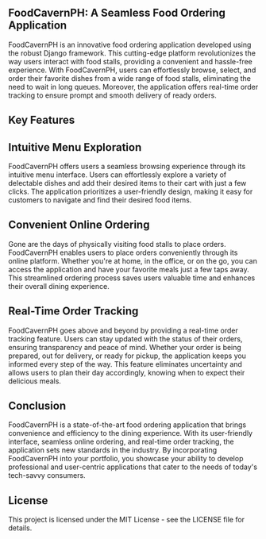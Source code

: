 ## FoodCavernPH: A Seamless Food Ordering Application

FoodCavernPH is an innovative food ordering application developed using the robust Django framework. This cutting-edge platform revolutionizes the way users interact with food stalls, providing a convenient and hassle-free experience. With FoodCavernPH, users can effortlessly browse, select, and order their favorite dishes from a wide range of food stalls, eliminating the need to wait in long queues. Moreover, the application offers real-time order tracking to ensure prompt and smooth delivery of ready orders.

## Key Features
## Intuitive Menu Exploration
FoodCavernPH offers users a seamless browsing experience through its intuitive menu interface. Users can effortlessly explore a variety of delectable dishes and add their desired items to their cart with just a few clicks. The application prioritizes a user-friendly design, making it easy for customers to navigate and find their desired food items.

## Convenient Online Ordering
Gone are the days of physically visiting food stalls to place orders. FoodCavernPH enables users to place orders conveniently through its online platform. Whether you're at home, in the office, or on the go, you can access the application and have your favorite meals just a few taps away. This streamlined ordering process saves users valuable time and enhances their overall dining experience.

## Real-Time Order Tracking
FoodCavernPH goes above and beyond by providing a real-time order tracking feature. Users can stay updated with the status of their orders, ensuring transparency and peace of mind. Whether your order is being prepared, out for delivery, or ready for pickup, the application keeps you informed every step of the way. This feature eliminates uncertainty and allows users to plan their day accordingly, knowing when to expect their delicious meals.

## Conclusion
FoodCavernPH is a state-of-the-art food ordering application that brings convenience and efficiency to the dining experience. With its user-friendly interface, seamless online ordering, and real-time order tracking, the application sets new standards in the industry. By incorporating FoodCavernPH into your portfolio, you showcase your ability to develop professional and user-centric applications that cater to the needs of today's tech-savvy consumers.


## License
This project is licensed under the MIT License - see the LICENSE file for details.
